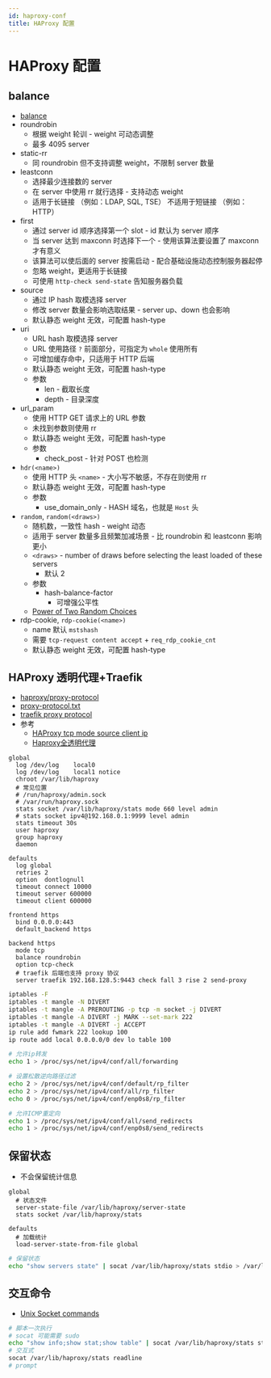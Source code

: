 ```yaml
---
id: haproxy-conf
title: HAProxy 配置
---
```


# HAProxy 配置
## balance
* [balance](https://www.haproxy.com/documentation/hapee/latest/onepage/#4.2-balance)
* roundrobin
  * 根据 weight 轮训 - weight 可动态调整
  * 最多 4095 server
* static-rr
  * 同 roundrobin 但不支持调整 weight，不限制 server 数量
* leastconn
  * 选择最少连接数的 server
  * 在 server 中使用 rr 就行选择 - 支持动态 weight
  * 适用于长链接 （例如：LDAP, SQL, TSE） 不适用于短链接 （例如： HTTP）
* first
  * 通过 server id 顺序选择第一个 slot - id 默认为 server 顺序
  * 当 server 达到 maxconn 时选择下一个 - 使用该算法要设置了 maxconn 才有意义
  * 该算法可以使后面的 server 按需启动 - 配合基础设施动态控制服务器起停
  * 忽略 weight，更适用于长链接
  * 可使用 `http-check send-state` 告知服务器负载
* source
  * 通过 IP hash 取模选择 server
  * 修改 server 数量会影响选取结果 - server up、down 也会影响
  * 默认静态 weight 无效，可配置 hash-type
* uri
  * URL hash 取模选择 server
  * URL 使用路径 `?` 前面部分，可指定为 `whole` 使用所有
  * 可增加缓存命中，只适用于 HTTP 后端
  * 默认静态 weight 无效，可配置 hash-type
  * 参数
    * len - 截取长度
    * depth - 目录深度
* url_param
  * 使用 HTTP GET 请求上的 URL 参数
  * 未找到参数则使用 rr
  * 默认静态 weight 无效，可配置 hash-type
  * 参数
    * check_post - 针对 POST 也检测
* `hdr(<name>)`
  * 使用 HTTP 头 `<name>` - 大小写不敏感，不存在则使用 rr
  * 默认静态 weight 无效，可配置 hash-type
  * 参数
    * use_domain_only - HASH 域名，也就是 `Host` 头
* `random`, `random(<draws>)`
  * 随机数，一致性 hash - weight 动态
  * 适用于 server 数量多且频繁加减场景 - 比 roundrobin 和 leastconn 影响更小
  * `<draws>` - number of draws before selecting the least loaded of these servers
    * 默认 2
  * 参数
    * hash-balance-factor 
      * 可增强公平性
  * [Power of Two Random Choices](http://www.eecs.harvard.edu/~michaelm/postscripts/handbook2001.pdf)
* rdp-cookie, `rdp-cookie(<name>)`
  * name 默认 `mstshash`
  * 需要 `tcp-request content accept` + `req_rdp_cookie_cnt`
  * 默认静态 weight 无效，可配置 hash-type

## HAProxy 透明代理+Traefik
* [haproxy/proxy-protocol](https://www.haproxy.com/blog/haproxy/proxy-protocol)
* [proxy-protocol.txt](https://www.haproxy.org/download/2.2/doc/proxy-protocol.txt)
* [traefik proxy protocol](https://docs.traefik.io/routing/entrypoints/#proxyprotocol)
* 参考
  * [HAProxy tcp mode source client ip](https://stackoverflow.com/a/57503161/1870054)
  * [Haproxy全透明代理](https://yq.aliyun.com/articles/492367)

```haproxy
global
  log /dev/log    local0
  log /dev/log    local1 notice
  chroot /var/lib/haproxy
  # 常见位置
  # /run/haproxy/admin.sock
  # /var/run/haproxy.sock
  stats socket /var/lib/haproxy/stats mode 660 level admin
  # stats socket ipv4@192.168.0.1:9999 level admin
  stats timeout 30s
  user haproxy
  group haproxy
  daemon

defaults
  log global
  retries 2
  option  dontlognull
  timeout connect 10000
  timeout server 600000
  timeout client 600000

frontend https
  bind 0.0.0.0:443
  default_backend https

backend https
  mode tcp
  balance roundrobin
  option tcp-check
  # traefik 后端也支持 proxy 协议
  server traefik 192.168.128.5:9443 check fall 3 rise 2 send-proxy
```

```bash
iptables -F
iptables -t mangle -N DIVERT
iptables -t mangle -A PREROUTING -p tcp -m socket -j DIVERT
iptables -t mangle -A DIVERT -j MARK --set-mark 222
iptables -t mangle -A DIVERT -j ACCEPT
ip rule add fwmark 222 lookup 100
ip route add local 0.0.0.0/0 dev lo table 100

# 允许ip转发
echo 1 > /proc/sys/net/ipv4/conf/all/forwarding

# 设置松散逆向路径过滤
echo 2 > /proc/sys/net/ipv4/conf/default/rp_filter
echo 2 > /proc/sys/net/ipv4/conf/all/rp_filter
echo 0 > /proc/sys/net/ipv4/conf/enp0s8/rp_filter

# 允许ICMP重定向
echo 1 > /proc/sys/net/ipv4/conf/all/send_redirects
echo 1 > /proc/sys/net/ipv4/conf/enp0s8/send_redirects
```

## 保留状态
* 不会保留统计信息

```
global
  # 状态文件
  server-state-file /var/lib/haproxy/server-state
  stats socket /var/lib/haproxy/stats

defaults
  # 加载统计
  load-server-state-from-file global
```

```bash
# 保留状态
echo "show servers state" | socat /var/lib/haproxy/stats stdio > /var/lib/haproxy/server-state
```

## 交互命令
* [Unix Socket commands](https://cbonte.github.io/haproxy-dconv/2.2/management.html#9.3)

```bash
# 脚本一次执行
# socat 可能需要 sudo
echo "show info;show stat;show table" | socat /var/lib/haproxy/stats stdio
# 交互式
socat /var/lib/haproxy/stats readline
# prompt
```
